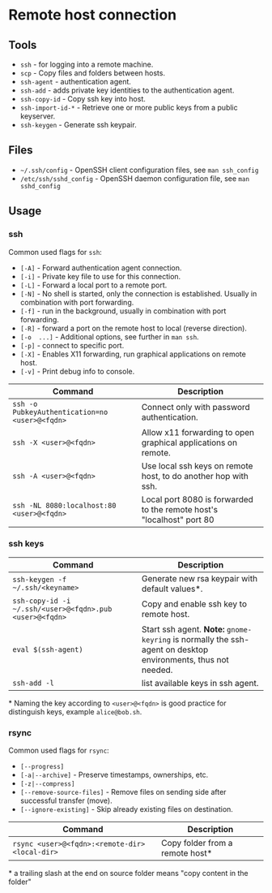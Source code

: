 # Remote host connection

## Tools

* `ssh` - for logging into a remote machine.
* `scp` - Copy files and folders between hosts.
* `ssh-agent` - authentication agent.
* `ssh-add` - adds private key identities to the authentication agent.
* `ssh-copy-id` - Copy ssh key into host.
* `ssh-import-id-*` - Retrieve one or more public keys from a public keyserver.
* `ssh-keygen` - Generate ssh keypair.

## Files

* `~/.ssh/config` - OpenSSH client configuration files, see `man ssh_config`
* `/etc/ssh/sshd_config` - OpenSSH daemon configuration file, see `man sshd_config`

## Usage

### ssh

Common used flags for `ssh`:

* `[-A]` - Forward authentication agent connection.
* `[-i]` - Private key file to use for this connection.
* `[-L]` - Forward a local port to a remote port.
* `[-N]` - No shell is started, only the connection is established. Usually in
  combination with port forwarding.
* `[-f]` - run in the background, usually in combination with port forwarding.
* `[-R]` - forward a port on the remote host to local (reverse direction).
* `[-o  ...]` - Additional options, see further in `man ssh`.
* `[-p]` - connect to specific port.
* `[-X]` - Enables X11 forwarding, run graphical applications on remote host.
* `[-v]` - Print debug info to console.

Command                                        | Description
-----------------------------------------------|----------------------------------------------------------------------
`ssh -o PubkeyAuthentication=no <user>@<fqdn>` | Connect only with password authentication.
`ssh -X <user>@<fqdn>`                         | Allow x11 forwarding to open graphical applications on remote.
`ssh -A <user>@<fqdn>`                         | Use local ssh keys on remote host, to do another hop with ssh.
`ssh -NL 8080:localhost:80 <user>@<fqdn>`      | Local port 8080 is forwarded to the remote host's "localhost" port 80

### ssh keys

Command                                                 | Description
--------------------------------------------------------|---------------------------------------------------------------------------------------------------------------
`ssh-keygen -f ~/.ssh/<keyname>`                        | Generate new rsa keypair with default values*.
`ssh-copy-id -i ~/.ssh/<user>@<fqdn>.pub <user>@<fqdn>` | Copy and enable ssh key to remote host.
`eval $(ssh-agent)`                                     | Start ssh agent. __Note:__ `gnome-keyring` is normally the ssh-agent on desktop environments, thus not needed.
`ssh-add -l`                                            | list available keys in ssh agent.

\* Naming the key according to `<user>@<fqdn>` is good practice for distinguish
keys, example `alice@bob.sh`.

### rsync

Common used flags for `rsync`:

* `[--progress]`
* `[-a|--archive]` - Preserve timestamps, ownerships, etc.
* `[-z|--compress]`
* `[--remove-source-files]` - Remove files on sending side after successful transfer (move).
* `[--ignore-existing]` - Skip already existing files on destination.

Command                                        | Description
-----------------------------------------------|--------------------------------
`rsync <user>@<fqdn>:<remote-dir> <local-dir>` | Copy folder from a remote host*

\* a trailing slash at the end on source folder means "copy content in the folder"
